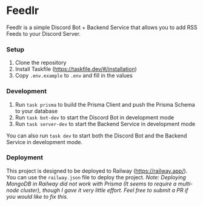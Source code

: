 # Feedlr

Feedlr is a simple Discord Bot + Backend Service that allows you to add RSS Feeds to your Discord Server.

### Setup

1. Clone the repository
2. Install Taskfile (https://taskfile.dev/#/installation)
3. Copy `.env.example` to `.env` and fill in the values

### Development
1. Run `task prisma` to build the Prisma Client and push the Prisma Schema to your database
2. Run `task bot-dev` to start the Discord Bot in development mode
3. Run `task server-dev` to start the Backend Service in development mode

You can also run `task dev` to start both the Discord Bot and the Backend Service in development mode.

### Deployment
This project is designed to be deployed to Railway (https://railway.app/). You can use the `railway.json` file to deploy the project.
*Note: Deploying MongoDB in Railway did not work with Prisma (It seems to require a multi-node cluster), though I gave it very little effort. Feel free to submit a PR if you would like to fix this.*